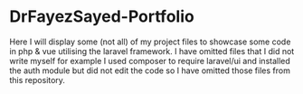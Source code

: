 # DrFayezSayed-Portfolio
Here I will display some (not all) of my project files to showcase some code in php &amp; vue utilising the laravel framework.
I have omitted files that I did not write myself for example I used composer to require laravel/ui and installed the auth module but did not edit the code so I have omitted those files from this repository.
